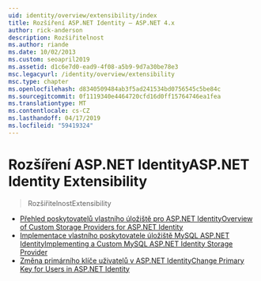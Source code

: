 ```yaml
---
uid: identity/overview/extensibility/index
title: Rozšíření ASP.NET Identity – ASP.NET 4.x
author: rick-anderson
description: Rozšiřitelnost
ms.author: riande
ms.date: 10/02/2013
ms.custom: seoapril2019
ms.assetid: d1c6e7d0-ead9-4f08-a5b9-9d7a30be78e3
msc.legacyurl: /identity/overview/extensibility
msc.type: chapter
ms.openlocfilehash: d8340509484ab3f5ad241534bd0756545c5be84c
ms.sourcegitcommit: 0f1119340e4464720cfd16d0ff15764746ea1fea
ms.translationtype: MT
ms.contentlocale: cs-CZ
ms.lasthandoff: 04/17/2019
ms.locfileid: "59419324"
---
```

# <a name="aspnet-identity-extensibility"></a><span data-ttu-id="c30dc-103">Rozšíření ASP.NET Identity</span><span class="sxs-lookup"><span data-stu-id="c30dc-103">ASP.NET Identity Extensibility</span></span>

> <span data-ttu-id="c30dc-104">Rozšiřitelnost</span><span class="sxs-lookup"><span data-stu-id="c30dc-104">Extensibility</span></span>


- [<span data-ttu-id="c30dc-105">Přehled poskytovatelů vlastního úložiště pro ASP.NET Identity</span><span class="sxs-lookup"><span data-stu-id="c30dc-105">Overview of Custom Storage Providers for ASP.NET Identity</span></span>](overview-of-custom-storage-providers-for-aspnet-identity.md)
- [<span data-ttu-id="c30dc-106">Implementace vlastního poskytovatele úložiště MySQL ASP.NET Identity</span><span class="sxs-lookup"><span data-stu-id="c30dc-106">Implementing a Custom MySQL ASP.NET Identity Storage Provider</span></span>](implementing-a-custom-mysql-aspnet-identity-storage-provider.md)
- [<span data-ttu-id="c30dc-107">Změna primárního klíče uživatelů v ASP.NET Identity</span><span class="sxs-lookup"><span data-stu-id="c30dc-107">Change Primary Key for Users in ASP.NET Identity</span></span>](change-primary-key-for-users-in-aspnet-identity.md)
